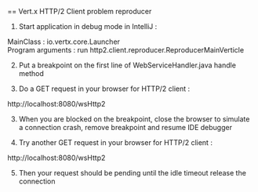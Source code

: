 == Vert.x HTTP/2 Client problem reproducer

1. Start application in debug mode in IntelliJ :

MainClass : io.vertx.core.Launcher  
Program arguments : run http2.client.reproducer.ReproducerMainVerticle

2. Put a breakpoint on the first line of WebServiceHandler.java handle method

2. Do a GET request in your browser for HTTP/2 client :

http://localhost:8080/wsHttp2

3. When you are blocked on the breakpoint, close the browser to simulate a connection crash, remove breakpoint and resume IDE debugger

4. Try another GET request in your browser for HTTP/2 client :

http://localhost:8080/wsHttp2

5. Then your request should be pending until the idle timeout release the connection